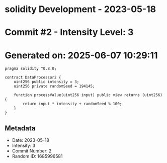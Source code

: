 ﻿# solidity Development - 2023-05-18
# Commit #2 - Intensity Level: 3
# Generated on: 2025-06-07 10:29:11
```solidity
pragma solidity ^0.8.0;

contract DataProcessor2 {
    uint256 public intensity = 3;
    uint256 private randomSeed = 194145;

    function processValue(uint256 input) public view returns (uint256) {
        return input * intensity + randomSeed % 100;
    }
}
```
## Metadata
- Date: 2023-05-18
- Intensity: 3
- Commit Number: 2
- Random ID: 1685996581
